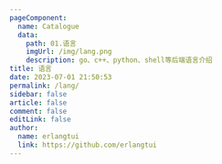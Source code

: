 ```yaml
---
pageComponent:
  name: Catalogue
  data:
    path: 01.语言
    imgUrl: /img/lang.png
    description: go、c++、python、shell等后端语言介绍
title: 语言
date: 2023-07-01 21:50:53
permalink: /lang/
sidebar: false
article: false
comment: false
editLink: false
author:
  name: erlangtui
  link: https://github.com/erlangtui
---
```

